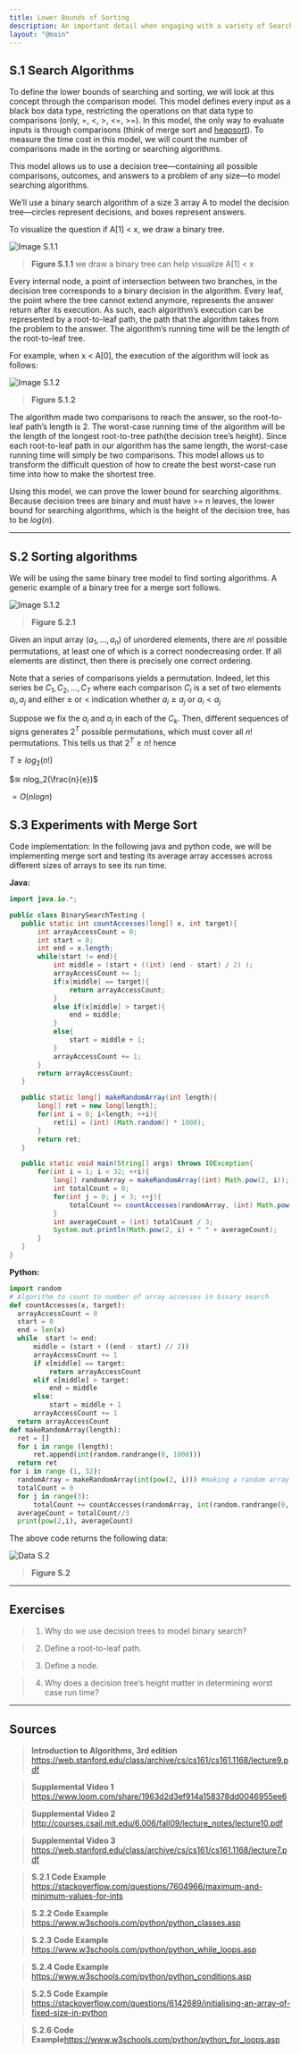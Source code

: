 ```yaml
---
title: Lower Bounds of Sorting
description: An important detail when engaging with a variety of Search Algorithms
layout: "@main"
---
```


<script src="https://polyfill.io/v3/polyfill.min.js?features=es6"></script>
<script id="MathJax-script" async src="https://cdn.jsdelivr.net/npm/mathjax@3/es5/tex-mml-chtml.js"></script>
<script type="module" src="https://md-block.verou.me/md-block.js"></script>

## **S.1 Search Algorithms**

To define the lower bounds of searching and sorting, we will look at this concept through the comparison model. This model defines every input as a black box data type, restricting the operations on that data type to comparisons (only, =, <, >, <=, >=). In this model, the only way to evaluate inputs is through comparisons (think of merge sort and [heapsort](/Markdown/Heapsort)). To measure the time cost in this model, we will count the number of comparisons made in the sorting or searching algorithms.

This model allows us to use a decision tree—containing all possible comparisons, outcomes, and answers to a problem of any size—to model searching algorithms.

We’ll use a binary search algorithm of a size 3 array A to model the decision tree—circles represent decisions, and boxes represent answers.

To visualize the question if A[1] < x, we draw a binary tree.

![Image S.1.1](https://i.ibb.co/qgNbPCs/chart-1.png)

> **Figure S.1.1** we draw a binary tree can help visualize A[1] < x

Every internal node, a point of intersection between two branches, in the decision tree corresponds to a binary decision in the algorithm. Every leaf, the point where the tree cannot extend anymore, represents the answer return after its execution. As such, each algorithm’s execution can be represented by a root-to-leaf path, the path that the algorithm takes from the problem to the answer. The algorithm’s running time will be the length of the root-to-leaf tree.

For example, when x < A[0], the execution of the algorithm will look as follows:

![Image S.1.2](https://i.ibb.co/VWKMGf5/chart-4.png)

> **Figure S.1.2**

The algorithm made two comparisons to reach the answer, so the root-to-leaf path’s length is 2. The worst-case running time of the algorithm will be the length of the longest root-to-tree path(the decision tree’s height). Since each root-to-leaf path in our algorithm has the same length, the worst-case running time will simply be two comparisons. This model allows us to transform the difficult question of how to create the best worst-case run time into how to make the shortest tree.

Using this model, we can prove the lower bound for searching algorithms. Because decision trees are binary and must have >= n leaves, the lower bound for searching algorithms, which is the height of the decision tree, has to be $log(n).$

---

## **S.2 Sorting algorithms**

We will be using the same binary tree model to find sorting algorithms. A generic example of a binary tree for a merge sort follows.

![Image S.1.2](https://i.ibb.co/3FdP0j2/chart-2.png)

> **Figure S.2.1**

Given an input array $(a_1,...,a_n)$ of unordered elements, there are $n!$ possible permutations, at least one of which is a correct nondecreasing order. If all elements are distinct, then there is precisely one correct ordering.

Note that a series of comparisons yields a permutation. Indeed, let this series be $C_1, C_2,...,C_T$ where each comparison $C_i$ is a set of two elements $a_i, a_j$ and either ≥ or < indication whether $a_i ≥ a_j$ or $a_i < a_j$

Suppose we fix the $a_i$ and $a_j$ in each of the $C_k$. Then, different sequences of signs generates $2^T$ possible permutations, which must cover all $n!$ permutations. This tells us that $2^T ≥ n!$ hence

$T≥ log_2(n!)$

$≅ nlog_2(\frac{n}{e})$

$= O(nlogn)$

## **S.3 Experiments with Merge Sort**

Code implementation: In the following java and python code, we will be implementing merge sort and testing its average array accesses across different sizes of arrays to see its run time.

**Java:**

```java
import java.io.*;

public class BinarySearchTesting {
   public static int countAccesses(long[] x, int target){
       int arrayAccessCount = 0;
       int start = 0;
       int end = x.length;
       while(start != end){
           int middle = (start + ((int) (end - start) / 2) );
           arrayAccessCount += 1;
           if(x[middle] == target){
               return arrayAccessCount;
           }
           else if(x[middle] > target){
               end = middle;
           }
           else{
               start = middle + 1;
           }
           arrayAccessCount += 1;
       }
       return arrayAccessCount;
   }

   public static long[] makeRandomArray(int length){
       long[] ret = new long[length];
       for(int i = 0; i<length; ++i){
           ret[i] = (int) (Math.random() * 1000);
       }
       return ret;
   }

   public static void main(String[] args) throws IOException{
       for(int i = 1; i < 32; ++i){
           long[] randomArray = makeRandomArray((int) Math.pow(2, i));
           int totalCount = 0;
           for(int j = 0; j < 3; ++j){
               totalCount += countAccesses(randomArray, (int) Math.pow(2, i));
           }
           int averageCount = (int) totalCount / 3;
           System.out.println(Math.pow(2, i) + " " + averageCount);
       }
   }
}
```

**Python:**

```python
import random
# Algorithm to count to number of array accesses in binary search
def countAccesses(x, target):
  arrayAccessCount = 0
  start = 0
  end = len(x)
  while  start != end:
      middle = (start + ((end - start) // 2))
      arrayAccessCount += 1
      if x[middle] == target:
          return arrayAccessCount
      elif x[middle] > target:
          end = middle
      else:
          start = middle + 1
      arrayAccessCount += 1
  return arrayAccessCount
def makeRandomArray(length):
  ret = []
  for i in range (length):
      ret.append(int(random.randrange(0, 1000)))
  return ret
for i in range (1, 32):
  randomArray = makeRandomArray(int(pow(2, i))) #making a random array that doubles for each iteration.
  totalCount = 0
  for j in range(3):
      totalCount += countAccesses(randomArray, int(random.randrange(0, 1000)))
  averageCount = totalCount//3
  print(pow(2,i), averageCount)

```

The above code returns the following data:

![Data S.2](https://i.ibb.co/FmBZVKD/chart-3.png)

> **Figure S.2**

---

## **Exercises**

> 1. Why do we use decision trees to model binary search?

> 2. Define a root-to-leaf path.

> 3. Define a node.

> 4. Why does a decision tree’s height matter in determining worst case run time?

---

## **Sources**

> **Introduction to Algorithms, 3rd edition** https://web.stanford.edu/class/archive/cs/cs161/cs161.1168/lecture9.pdf

> **Supplemental Video 1** https://www.loom.com/share/1963d2d3ef914a158378dd0046955ee6

> **Supplemental Video 2** http://courses.csail.mit.edu/6.006/fall09/lecture_notes/lecture10.pdf

> **Supplemental Video 3** https://web.stanford.edu/class/archive/cs/cs161/cs161.1168/lecture7.pdf

> **S.2.1 Code Example** https://stackoverflow.com/questions/7604966/maximum-and-minimum-values-for-ints

> **S.2.2 Code Example** https://www.w3schools.com/python/python_classes.asp

> **S.2.3 Code Example** https://www.w3schools.com/python/python_while_loops.asp

> **S.2.4 Code Example** https://www.w3schools.com/python/python_conditions.asp

> **S.2.5 Code Example** https://stackoverflow.com/questions/6142689/initialising-an-array-of-fixed-size-in-python

> **S.2.6 Code Example**https://www.w3schools.com/python/python_for_loops.asp
